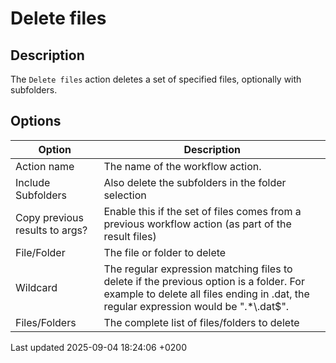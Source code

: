 <div id="header">

# Delete files

</div>

<div id="content">

<div class="sect1">

## Description

<div class="sectionbody">

<div class="paragraph">

The `Delete files` action deletes a set of specified files, optionally with subfolders.

</div>

</div>

</div>

<div class="sect1">

## Options

<div class="sectionbody">

| Option                         | Description                                                                                                                                                                       |
| ------------------------------ | --------------------------------------------------------------------------------------------------------------------------------------------------------------------------------- |
| Action name                    | The name of the workflow action.                                                                                                                                                  |
| Include Subfolders             | Also delete the subfolders in the folder selection                                                                                                                                |
| Copy previous results to args? | Enable this if the set of files comes from a previous workflow action (as part of the result files)                                                                               |
| File/Folder                    | The file or folder to delete                                                                                                                                                      |
| Wildcard                       | The regular expression matching files to delete if the previous option is a folder. For example to delete all files ending in .dat, the regular expression would be ".\*\\.dat$". |
| Files/Folders                  | The complete list of files/folders to delete                                                                                                                                      |

</div>

</div>

</div>

<div id="footer">

<div id="footer-text">

Last updated 2025-09-04 18:24:06 +0200

</div>

</div>
